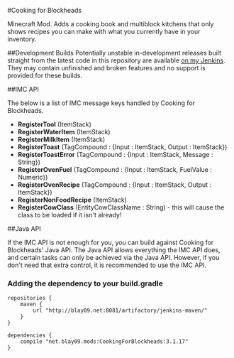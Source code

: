 #Cooking for Blockheads

Minecraft Mod. Adds a cooking book and multiblock kitchens that only shows recipes you can make with what you currently have in your inventory.

##Development Builds
Potentially unstable in-development releases built straight from the latest code in this repository are available [on my Jenkins](http://jenkins.blay09.net).
They may contain unfinished and broken features and no support is provided for these builds.

##IMC API

The below is a list of IMC message keys handled by Cooking for Blockheads.

* **RegisterTool** (ItemStack)
* **RegisterWaterItem** (ItemStack)
* **RegisterMilkItem** (ItemStack)
* **RegisterToast** (TagCompound : {Input : ItemStack, Output : ItemStack})
* **RegisterToastError** (TagCompound : {Input : ItemStack, Message : String})
* **RegisterOvenFuel** (TagCompound : {Input : ItemStack, FuelValue : Numeric})
* **RegisterOvenRecipe** (TagCompound : {Input : ItemStack, Output : ItemStack})
* **RegisterNonFoodRecipe** (ItemStack)
* **RegisterCowClass** (EntityCowClassName : String) - this will cause the class to be loaded if it isn't already!

##Java API

If the IMC API is not enough for you, you can build against Cooking for Blockheads' Java API.
The Java API allows everything the IMC API does, and certain tasks can only be achieved via the Java API.
However, if you don't need that extra control, it is recommended to use the IMC API.

### Adding the dependency to your build.gradle
```
repositories {
    maven {
        url "http://blay09.net:8081/artifactory/jenkins-maven/"
    }
}

dependencies {
    compile "net.blay09.mods:CookingForBlockheads:3.1.17"
}
```
